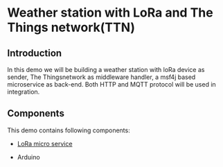 # Weather station with LoRa and The Things network(TTN)

## Introduction

In this demo we will be building a weather station with loRa device as sender, The Thingsnetwork as middleware handler, a msf4j based microservice as back-end. Both HTTP and MQTT protocol will be used in integration.

## Components
This demo contains following components: 

* [LoRa micro service](src/msf4j/)

* Arduino